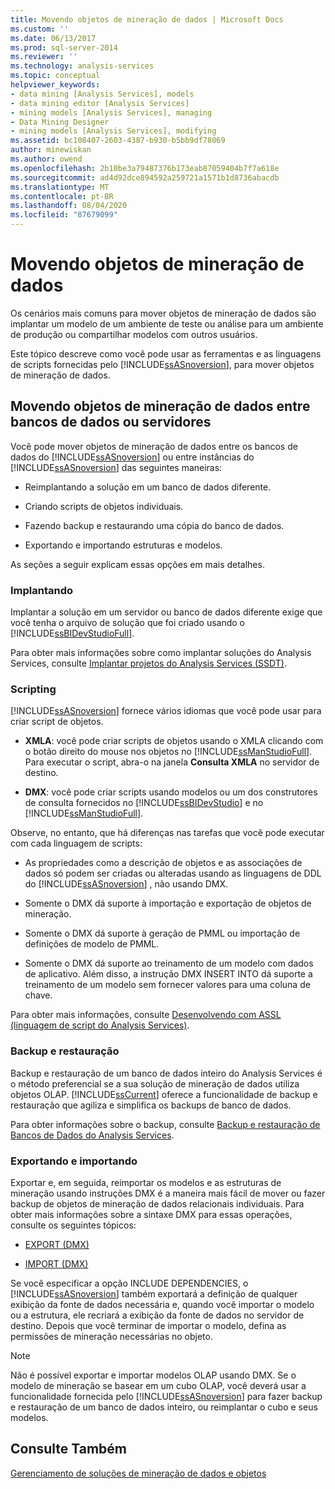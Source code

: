 ```yaml
---
title: Movendo objetos de mineração de dados | Microsoft Docs
ms.custom: ''
ms.date: 06/13/2017
ms.prod: sql-server-2014
ms.reviewer: ''
ms.technology: analysis-services
ms.topic: conceptual
helpviewer_keywords:
- data mining [Analysis Services], models
- data mining editor [Analysis Services]
- mining models [Analysis Services], managing
- Data Mining Designer
- mining models [Analysis Services], modifying
ms.assetid: bc108407-2603-4387-b930-b5bb9df78069
author: minewiskan
ms.author: owend
ms.openlocfilehash: 2b10be3a79487376b173eab87059404b7f7a618e
ms.sourcegitcommit: ad4d92dce894592a259721a1571b1d8736abacdb
ms.translationtype: MT
ms.contentlocale: pt-BR
ms.lasthandoff: 08/04/2020
ms.locfileid: "87679099"
---
```

# <a name="moving-data-mining-objects"></a>Movendo objetos de mineração de dados
  Os cenários mais comuns para mover objetos de mineração de dados são implantar um modelo de um ambiente de teste ou análise para um ambiente de produção ou compartilhar modelos com outros usuários.  
  
 Este tópico descreve como você pode usar as ferramentas e as linguagens de scripts fornecidas pelo [!INCLUDE[ssASnoversion](../../includes/ssasnoversion-md.md)], para mover objetos de mineração de dados.  
  
## <a name="moving-data-mining-objects-between-databases-or-servers"></a>Movendo objetos de mineração de dados entre bancos de dados ou servidores  
 Você pode mover objetos de mineração de dados entre os bancos de dados do [!INCLUDE[ssASnoversion](../../includes/ssasnoversion-md.md)] ou entre instâncias do [!INCLUDE[ssASnoversion](../../includes/ssasnoversion-md.md)] das seguintes maneiras:  
  
-   Reimplantando a solução em um banco de dados diferente.  
  
-   Criando scripts de objetos individuais.  
  
-   Fazendo backup e restaurando uma cópia do banco de dados.  
  
-   Exportando e importando estruturas e modelos.  
  
 As seções a seguir explicam essas opções em mais detalhes.  
  
### <a name="deploying"></a>Implantando  
 Implantar a solução em um servidor ou banco de dados diferente exige que você tenha o arquivo de solução que foi criado usando o [!INCLUDE[ssBIDevStudioFull](../../includes/ssbidevstudiofull-md.md)].  
  
 Para obter mais informações sobre como implantar soluções do Analysis Services, consulte [Implantar projetos do Analysis Services &#40;SSDT&#41;](../multidimensional-models/deploy-analysis-services-projects-ssdt.md).  
  
### <a name="scripting"></a>Scripting  
 [!INCLUDE[ssASnoversion](../../includes/ssasnoversion-md.md)] fornece vários idiomas que você pode usar para criar script de objetos.  
  
-   **XMLA**: você pode criar scripts de objetos usando o XMLA clicando com o botão direito do mouse nos objetos no [!INCLUDE[ssManStudioFull](../../includes/ssmanstudiofull-md.md)]. Para executar o script, abra-o na janela **Consulta XMLA** no servidor de destino.  
  
-   **DMX**: você pode criar scripts usando modelos ou um dos construtores de consulta fornecidos no [!INCLUDE[ssBIDevStudio](../../includes/ssbidevstudio-md.md)] e no [!INCLUDE[ssManStudioFull](../../includes/ssmanstudiofull-md.md)].  
  
 Observe, no entanto, que há diferenças nas tarefas que você pode executar com cada linguagem de scripts:  
  
-   As propriedades como a descrição de objetos e as associações de dados só podem ser criadas ou alteradas usando as linguagens de DDL do [!INCLUDE[ssASnoversion](../../includes/ssasnoversion-md.md)] , não usando DMX.  
  
-   Somente o DMX dá suporte à importação e exportação de objetos de mineração.  
  
-   Somente o DMX dá suporte à geração de PMML ou importação de definições de modelo de PMML.  
  
-   Somente o DMX dá suporte ao treinamento de um modelo com dados de aplicativo. Além disso, a instrução DMX INSERT INTO dá suporte a treinamento de um modelo sem fornecer valores para uma coluna de chave.  
  
 Para obter mais informações, consulte [Desenvolvendo com ASSL &#40;linguagem de script do Analysis Services&#41;](../multidimensional-models/scripting-language-assl/developing-with-analysis-services-scripting-language-assl.md).  
  
### <a name="backup-and-restore"></a>Backup e restauração  
 Backup e restauração de um banco de dados inteiro do Analysis Services é o método preferencial se a sua solução de mineração de dados utiliza objetos OLAP. [!INCLUDE[ssCurrent](../../includes/sscurrent-md.md)] oferece a funcionalidade de backup e restauração que agiliza e simplifica os backups de banco de dados.  
  
 Para obter informações sobre o backup, consulte [Backup e restauração de Bancos de Dados do Analysis Services](../multidimensional-models/backup-and-restore-of-analysis-services-databases.md).  
  
### <a name="exporting-and-importing"></a>Exportando e importando  
 Exportar e, em seguida, reimportar os modelos e as estruturas de mineração usando instruções DMX é a maneira mais fácil de mover ou fazer backup de objetos de mineração de dados relacionais individuais. Para obter mais informações sobre a sintaxe DMX para essas operações, consulte os seguintes tópicos:  
  
-   [EXPORT &#40;DMX&#41;](/sql/dmx/export-dmx)  
  
-   [IMPORT &#40;DMX&#41;](/sql/dmx/import-dmx)  
  
 Se você especificar a opção INCLUDE DEPENDENCIES, o [!INCLUDE[ssASnoversion](../../includes/ssasnoversion-md.md)] também exportará a definição de qualquer exibição da fonte de dados necessária e, quando você importar o modelo ou a estrutura, ele recriará a exibição da fonte de dados no servidor de destino. Depois que você terminar de importar o modelo, defina as permissões de mineração necessárias no objeto.  
  
> [!NOTE]  
>  Não é possível exportar e importar modelos OLAP usando DMX. Se o modelo de mineração se basear em um cubo OLAP, você deverá usar a funcionalidade fornecida pelo [!INCLUDE[ssASnoversion](../../includes/ssasnoversion-md.md)] para fazer backup e restauração de um banco de dados inteiro, ou reimplantar o cubo e seus modelos.  
  
## <a name="see-also"></a>Consulte Também  
 [Gerenciamento de soluções de mineração de dados e objetos](management-of-data-mining-solutions-and-objects.md)  
  
  
